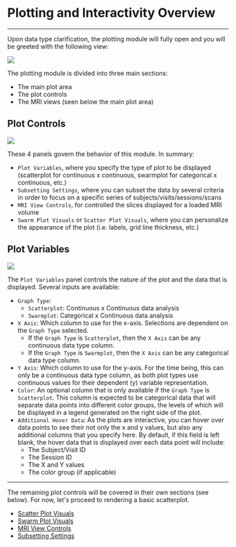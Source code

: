 # Plotting and Interactivity Overview

---

Upon data type clarification, the plotting module will fully open and you will be greeted with the following view:

<img src="../../../assets/img/Tutorial/DataViz/3_Plot_Overview/DataViz_Plot_LandingPage.png">

The plotting module is divided into three main sections:
- The main plot area
- The plot controls
- The MRI views (seen below the main plot area)

## Plot Controls

<img src="../../../assets/img/Tutorial/DataViz/3_Plot_Overview/DataViz_Plot_PlotControlParts.png">

These 4 panels govern the behavior of this module. In summary:
- `Plot Variables`, where you specify the type of plot to be displayed (scatterplot for continuous x continuous, swarmplot for categorical x continuous, etc.)
- `Subsetting Settings`, where you can subset the data by several criteria in order to focus on a specific series of subjects/visits/sessions/scans
- `MRI View Controls`, for controlled the slices displayed for a loaded MRI volume
- `Swarm Plot Visuals` or `Scatter Plot Visuals`, where you can personalize the appearance of the plot (i.e. labels, grid line thickness, etc.)

## Plot Variables

<img src="../../../assets/img/Tutorial/DataViz/3_Plot_Overview/DataViz_Plot_PlotVariables.png">

The `Plot Variables` panel controls the nature of the plot and the data that is displayed. Several inputs are available:

- `Graph Type`:
    - `Scatterplot`: Continuous x Continuous data analysis
    - `Swarmplot`: Categorical x Continuous data analysis
- `X Axis`: Which column to use for the x-axis. Selections are dependent on the `Graph Type` selected.
    - If the `Graph Type` is `Scatterplot`, then the `X Axis` can be any continuous data type column.
    - If the `Graph Type` is `Swarmplot`, then the `X Axis` can be any categorical data type column.
- `Y Axis`: Which column to use for the y-axis. For the time being, this can only be a continuous data type column, as both plot types use continuous values for their dependent (y) variable representation.
- `Color`: An optional column that is only available if the `Graph Type` is `Scatterplot`. This column is expected to be categorical data that will separate data points into different color groups, the levels of which will be displayed in a legend generated on the right side of the plot.
- `Additional Hover Data`: As the plots are interactive, you can hover over data points to see their not only the x and y values, but also any additional columns that you specify here. By default, if this field is left blank, the hover data that is displayed over each data point will include:
    - The Subject/Visit ID
    - The Session ID
    - The X and Y values
    - The color group (if applicable)

---

The remaining plot controls will be covered in their own sections (see below). For now, let's proceed to rendering a basic scatterplot.

- [Scatter Plot Visuals](./4_Scatter_Plot.md)
- [Swarm Plot Visuals](./5_Swarm_Plot.md)
- [MRI View Controls](./6_MRI_View.md)
- [Subsetting Settings](./7_Data_Subsetting.md)